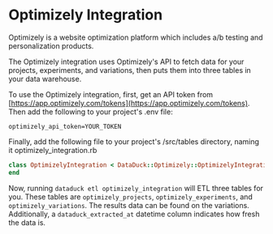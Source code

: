 # Optimizely Integration

Optimizely is a website optimization platform which includes a/b testing and personalization products.

The Optimizely integration uses Optimizely's API to fetch data for your projects, experiments, and variations, then puts them into
three tables in your data warehouse.

To use the Optimizely integration, first, get an API token from [https://app.optimizely.com/tokens](https://app.optimizely.com/tokens). Then add the following to your project's .env file:

```
optimizely_api_token=YOUR_TOKEN
```

Finally, add the following file to your project's /src/tables directory, naming it optimizely_integration.rb

```ruby
class OptimizelyIntegration < DataDuck::Optimizely::OptimizelyIntegration
end
```

Now, running `dataduck etl optimizely_integration` will ETL three tables for you. These tables are `optimizely_projects`, `optimizely_experiments`, and `optimizely_variations`. The results data can be found on the variations. Additionally, a `dataduck_extracted_at` datetime column indicates how fresh the data is.
